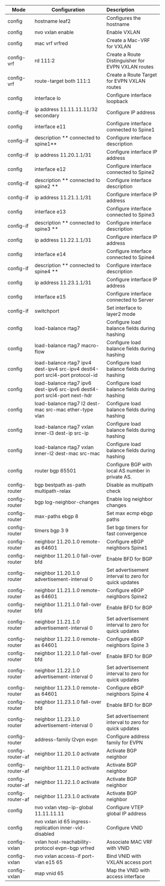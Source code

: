 

| Mode             | Configuration                                                | Description                                          |
| ---------------- | ------------------------------------------------------------ | :--------------------------------------------------- |
| config           | hostname leaf2                                               | Configures the hostname                              |
| config           | nvo vxlan enable                                             | Enable VXLAN                                         |
| config           | mac vrf vrfred                                               | Create a Mac-VRF for VXLAN                           |
| config-vrf       | rd 111:2                                                     | Create a Route Distinguisher for EVPN VXLAN routes   |
| config-vrf       | route-target both 111:1                                      | Create a Route Target for EVPN VXLAN routes          |
| config           | interface lo                                                 | Configure interface loopback                         |
| config-if        | ip address 11.11.11.11/32 secondary                          | Configure IP address                                 |
| config           | interface e11                                                | Configure interface connected  to Spine1             |
| config-if        | description ** connected to spine1**                         | Configure interface description                      |
| config-if        | ip address 11.20.1.1/31                                      | Configure interface IP address                       |
| config           | interface e12                                                | Configure interface connected to Spine2              |
| config-if        | description ** connected to spine2 **                        | Configure interface description                      |
| config-if        | ip address 11.21.1.1/31                                      | Configure interface IP address                       |
| config           | interface e13                                                | Configure interface connected to Spine3              |
| config-if        | description ** connected to spine3 **                        | Configure interface description                      |
| config           | ip address 11.22.1.1/31                                      | Configure interface IP address                       |
| config           | interface e14                                                | Configure interface connected to Spine4              |
| config-if        | description ** connected to spine4 **                        | Configure interface description                      |
| config           | ip address 11.23.1.1/31                                      | Configure interface IP address                       |
| config           | interface e15                                                | Configure interface connected to Server              |
| config-if        | switchport                                                   | Set interface to layer2 mode                         |
| config           | load-balance rtag7                                           | Configure load balance fields during hashing         |
| config           | load-balance rtag7 macro-flow                                | Configure load balance fields during hashing         |
| config           | load-balance rtag7 ipv4 dest-ipv4 src-ipv4 destl4-port srcl4-port protocol-id | Configure load balance fields during hashing         |
| config           | load-balance rtag7 ipv6 dest-ipv6 src-ipv6 destl4-port srcl4-port next-hdr | Configure load balance fields during hashing         |
| config           | load-balance rtag7 l2 dest-mac src-mac ether-type vlan       | Configure load balance fields during hashing         |
| config           | load-balance rtag7 vxlan inner-l3 dest-ip src-ip             | Configure load balance fields during hashing         |
| config           | load-balance rtag7 vxlan inner-l2 dest-mac src-mac           | Configure load balance fields during hashing         |
| config           | router bgp 65501                                             | Configure BGP with local AS number in private AS.    |
| config-router    | bgp bestpath as-path multipath-relax                         | Disable as multipath check                           |
| config-router    | bgp log-neighbor-changes                                     | Enable log neighbor changes                          |
| config-router    | max-paths ebgp 8                                             | Set max ecmp ebgp paths                              |
| config-router    | timers bgp 3 9                                               | Set bgp timers for fast convergence                  |
| config-router    | neighbor 11.20.1.0 remote-as 64601                           | Configure eBGP neighbors Spine1                      |
| config-router    | neighbor 11.20.1.0 fall-over bfd                             | Enable BFD for BGP                                   |
| config-router    | neighbor 11.20.1.0 advertisement-interval 0                  | Set advertisement interval to zero for quick updates |
| config-router    | neighbor 11.21.1.0 remote-as 64601                           | Configure eBGP neighbors Spine2                      |
| config-router    | neighbor 11.21.1.0 fall-over bfd                             | Enable BFD for BGP                                   |
| config-router    | neighbor 11.21.1.0 advertisement-interval 0                  | Set advertisement interval to zero for quick updates |
| config-router    | neighbor 11.22.1.0 remote-as 64601                           | Configure eBGP neighbors Spine 3                     |
| config-router    | neighbor 11.22.1.0 fall-over bfd                             | Enable BFD for BGP                                   |
| config-router    | neighbor 11.22.1.0 advertisement-interval 0                  | Set advertisement interval to zero for quick updates |
| config-router    | neighbor 11.23.1.0 remote-as 64601                           | Configure eBGP neighbors Spine 4                     |
| config-router    | neighbor 11.23.1.0 fall-over bfd                             | Enable BFD for BGP                                   |
| config-router    | neighbor 11.23.1.0 advertisement-interval 0                  | Set advertisement interval to zero for quick updates |
| config-router    | address-family l2vpn evpn                                    | Configure address family for EVPN                    |
| config-router-af | neighbor 11.20.1.0 activate                                  | Activate BGP neighbor                                |
| config-router-af | neighbor 11.21.1.0 activate                                  | Activate BGP neighbor                                |
| config-router-af | neighbor 11.22.1.0 activate                                  | Activate BGP neighbor                                |
| config-router-af | neighbor 11.23.1.0 activate                                  | Activate BGP neighbor                                |
| config           | nvo vxlan vtep-ip-global 11.11.11.11                         | Configure VTEP global IP address                     |
| config           | nvo vxlan id 65 ingress-replication inner-vid-disabled       | Configure VNID                                       |
| config-vxlan     | vxlan host-reachability-protocol evpn-bgp vrfred             | Associate MAC VRF with VNID                          |
| config-vxlan     | nvo vxlan access-if port-vlan e15 65                         | Bind VNID with VXLAN access port                     |
| config-vxlan     | map vnid 65                                                  | Map the VNID with access interface                   |